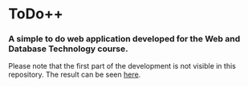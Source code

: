# ToDo++
### A simple to do web application developed for the Web and Database Technology course.

Please note that the first part of the development is not visible in this repository. 
The result can be seen [here](http://jtimotei.com:3434).
